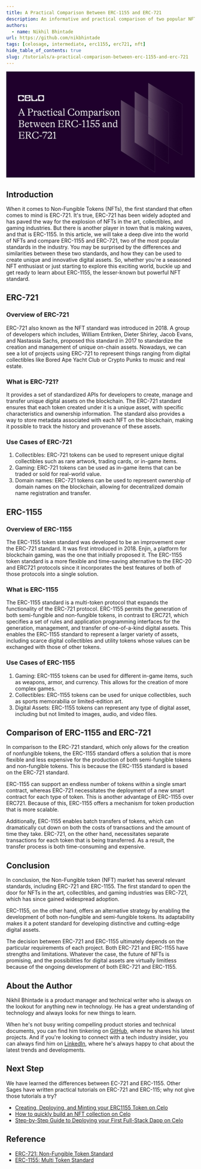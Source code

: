 ```yaml
---
title: A Practical Comparison Between ERC-1155 and ERC-721
description: An informative and practical comparison of two popular NFT standards, ERC-1155 and ERC-721, that delves into their technical details.
authors:
  - name: Nikhil Bhintade
url: https://github.com/nikbhintade
tags: [celosage, intermediate, erc1155, erc721, nft]
hide_table_of_contents: true
slug: /tutorials/a-practical-comparison-between-erc-1155-and-erc-721
---
```


![header](../../src/data-tutorials/showcase/beginner/a-practical-comparison-between-erc-1155-and-erc-721.png)

## Introduction

When it comes to Non-Fungible Tokens (NFTs), the first standard that often comes to mind is ERC-721. It's true, ERC-721 has been widely adopted and has paved the way for the explosion of NFTs in the art, collectibles, and gaming industries. But there is another player in town that is making waves, and that is ERC-1155. In this article, we will take a deep dive into the world of NFTs and compare ERC-1155 and ERC-721, two of the most popular standards in the industry. You may be surprised by the differences and similarities between these two standards, and how they can be used to create unique and innovative digital assets. So, whether you're a seasoned NFT enthusiast or just starting to explore this exciting world, buckle up and get ready to learn about ERC-1155, the lesser-known but powerful NFT standard.

## ERC-721

### Overview of ERC-721

ERC-721 also known as the NFT standard was introduced in 2018. A group of developers which includes, William Entriken, Dieter Shirley, Jacob Evans, and Nastassia Sachs, proposed this standard in 2017 to standardize the creation and management of unique on-chain assets. Nowadays, we can see a lot of projects using ERC-721 to represent things ranging from digital collectibles like Bored Ape Yacht Club or Crypto Punks to music and real estate.

### What is ERC-721?

It provides a set of standardized APIs for developers to create, manage and transfer unique digital assets on the blockchain. The ERC-721 standard ensures that each token created under it is a unique asset, with specific characteristics and ownership information. The standard also provides a way to store metadata associated with each NFT on the blockchain, making it possible to track the history and provenance of these assets.

### Use Cases of ERC-721

1. Collectibles: ERC-721 tokens can be used to represent unique digital collectibles such as rare artwork, trading cards, or in-game items.
2. Gaming: ERC-721 tokens can be used as in-game items that can be traded or sold for real-world value.
3. Domain names: ERC-721 tokens can be used to represent ownership of domain names on the blockchain, allowing for decentralized domain name registration and transfer.

## ERC-1155

### Overview of ERC-1155

The ERC-1155 token standard was developed to be an improvement over the ERC-721 standard. It was first introduced in 2018. Enjin, a platform for blockchain gaming, was the one that initially proposed it. The ERC-1155 token standard is a more flexible and time-saving alternative to the ERC-20 and ERC721 protocols since it incorporates the best features of both of those protocols into a single solution.

### What is ERC-1155

The ERC-1155 standard is a multi-token protocol that expands the functionality of the ERC-721 protocol. ERC-1155 permits the generation of both semi-fungible and non-fungible tokens, in contrast to ERC721, which specifies a set of rules and application programming interfaces for the generation, management, and transfer of one-of-a-kind digital assets. This enables the ERC-1155 standard to represent a larger variety of assets, including scarce digital collectibles and utility tokens whose values can be exchanged with those of other tokens.

### Use Cases of ERC-1155

1. Gaming: ERC-1155 tokens can be used for different in-game items, such as weapons, armor, and currency. This allows for the creation of more complex games.
2. Collectibles: ERC-1155 tokens can be used for unique collectibles, such as sports memorabilia or limited-edition art.
3. Digital Assets: ERC-1155 tokens can represent any type of digital asset, including but not limited to images, audio, and video files.

## Comparison of ERC-1155 and ERC-721

In comparison to the ERC-721 standard, which only allows for the creation of nonfungible tokens, the ERC-1155 standard offers a solution that is more flexible and less expensive for the production of both semi-fungible tokens and non-fungible tokens. This is because the ERC-1155 standard is based on the ERC-721 standard.

ERC-1155 can support an endless number of tokens within a single smart contract, whereas ERC-721 necessitates the deployment of a new smart contract for each type of token. This is another advantage of ERC-1155 over ERC721. Because of this, ERC-1155 offers a mechanism for token production that is more scalable.

Additionally, ERC-1155 enables batch transfers of tokens, which can dramatically cut down on both the costs of transactions and the amount of time they take. ERC-721, on the other hand, necessitates separate transactions for each token that is being transferred. As a result, the transfer process is both time-consuming and expensive.

## Conclusion

In conclusion, the Non-Fungible token (NFT) market has several relevant standards, including ERC-721 and ERC-1155. The first standard to open the door for NFTs in the art, collectibles, and gaming industries was ERC-721, which has since gained widespread adoption.

ERC-1155, on the other hand, offers an alternative strategy by enabling the development of both non-fungible and semi-fungible tokens. Its adaptability makes it a potent standard for developing distinctive and cutting-edge digital assets.

The decision between ERC-721 and ERC-1155 ultimately depends on the particular requirements of each project. Both ERC-721 and ERC-1155 have strengths and limitations. Whatever the case, the future of NFTs is promising, and the possibilities for digital assets are virtually limitless because of the ongoing development of both ERC-721 and ERC-1155.

## About the Author

Nikhil Bhintade is a product manager and technical writer who is always on the lookout for anything new in technology. He has a great understanding of technology and always looks for new things to learn.

When he's not busy writing compelling product stories and technical documents, you can find him tinkering on [GitHub](https://github.com/nikbhintade), where he shares his latest projects. And if you're looking to connect with a tech industry insider, you can always find him on [LinkedIn](https://linkedin.com/in/nikbhintade), where he's always happy to chat about the latest trends and developments.

## Next Step

We have learned the differences between EC-721 and ERC-1155. Other Sages have written practical tutorials on ERC-721 and ERC-115; why not give those tutorials a try?

- [Creating, Deploying, and Minting your ERC1155 Token on Celo](https://docs.celo.org/blog/tutorials/how-to-create-deploy-and-mint-your-erc1155-token-on-celo-with-hardhat)
- [How to quickly build an NFT collection on Celo](https://docs.celo.org/blog/tutorials/how-to-quickly-build-an-nft-collection-on-celo)
- [Step-by-Step Guide to Deploying your First Full-Stack Dapp on Celo](https://docs.celo.org/blog/tutorials/step-by-step-guide-to-deploying-your-first-full-stack-dapp-on-celo)

## Reference

- [ERC-721: Non-Fungible Token Standard](https://eips.ethereum.org/EIPS/eip-721)
- [ERC-1155: Multi Token Standard](https://eips.ethereum.org/EIPS/eip-1155)
